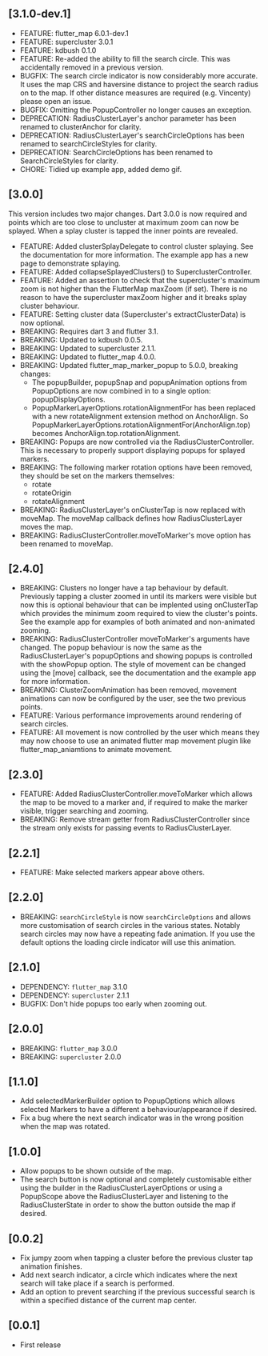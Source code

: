 ## [3.1.0-dev.1]

- FEATURE: flutter_map 6.0.1-dev.1
- FEATURE: supercluster 3.0.1
- FEATURE: kdbush 0.1.0
- FEATURE: Re-added the ability to fill the search circle. This was accidentally removed in a
  previous version.
- BUGFIX: The search circle indicator is now considerably more accurate. It uses the map CRS and
  haversine distance to project the search radius on to the map. If other distance measures are
  required (e.g. Vincenty) please open an issue.
- BUGFIX: Omitting the PopupController no longer causes an exception.
- DEPRECATION: RadiusClusterLayer's anchor parameter has been renamed to clusterAnchor for clarity.
- DEPRECATION: RadiusClusterLayer's searchCircleOptions has been renamed to searchCircleStyles for
  clarity.
- DEPRECATION: SearchCircleOptions has been renamed to SearchCircleStyles for clarity.
- CHORE: Tidied up example app, added demo gif.

## [3.0.0]

This version includes two major changes. Dart 3.0.0 is now required and points which are too close
to uncluster at maximum zoom can now be splayed. When a splay cluster is tapped the inner points
are revealed.

- FEATURE: Added clusterSplayDelegate to control cluster splaying. See the documentation for more
  information. The example app has a new page to demonstrate splaying.
- FEATURE: Added collapseSplayedClusters() to SuperclusterController.
- FEATURE: Added an assertion to check that the supercluster's maximum zoom is not higher than the
  FlutterMap maxZoom (if set). There is no reason to have the supercluster maxZoom higher and it
  breaks splay cluster behaviour.
- FEATURE: Setting cluster data (Supercluster's extractClusterData) is now optional.
- BREAKING: Requires dart 3 and flutter 3.1.
- BREAKING: Updated to kdbush 0.0.5.
- BREAKING: Updated to supercluster 2.1.1.
- BREAKING: Updated to flutter_map 4.0.0.
- BREAKING: Updated flutter_map_marker_popup to 5.0.0, breaking changes:
    - The popupBuilder, popupSnap and popupAnimation options from PopupOptions are now combined in
      to a single option: popupDisplayOptions.
    - PopupMarkerLayerOptions.rotationAlignmentFor has been replaced with a new rotateAlignment
      extension method on AnchorAlign. So
      PopupMarkerLayerOptions.rotationAlignmentFor(AnchorAlign.top) becomes
      AnchorAlign.top.rotationAlignment.
- BREAKING: Popups are now controlled via the RadiusClusterController. This is necessary to properly
  support displaying popups for splayed markers.
- BREAKING: The following marker rotation options have been removed, they should be set on the
  markers themselves:
    - rotate
    - rotateOrigin
    - rotateAlignment
- BREAKING: RadiusClusterLayer's onClusterTap is now replaced with moveMap. The moveMap callback
  defines how RadiusClusterLayer moves the map.
- BREAKING: RadiusClusterController.moveToMarker's move option has been renamed to moveMap.

## [2.4.0]

- BREAKING: Clusters no longer have a tap behaviour by default. Previously tapping a cluster
  zoomed in until its markers were visible but now this is optional behaviour that can
  be implented using onClusterTap which provides the minimum zoom required to view the
  cluster's points. See the example app for examples of both animated and non-animated
  zooming.
- BREAKING: RadiusClusterController moveToMarker's arguments have changed. The popup behaviour is
  now the same as the RadiusClusterLayer's popupOptions and showing popups is controlled
  with the showPopup option. The style of movement can be changed using the [move]
  callback, see the documentation and the example app for more information.
- BREAKING: ClusterZoomAnimation has been removed, movement animations can now be configured by
  the user, see the two previous points.
- FEATURE: Various performance improvements around rendering of search circles.
- FEATURE: All movement is now controlled by the user which means they may now choose to use an
  animated flutter map movement plugin like flutter_map_aniamtions to animate movement.

## [2.3.0]

- FEATURE: Added RadiusClusterController.moveToMarker which allows the map to be moved to a marker
  and, if required to make the marker visible, trigger searching and zooming.
- BREAKING: Remove stream getter from RadiusClusterController since the stream only exists for
  passing events to RadiusClusterLayer.

## [2.2.1]

- FEATURE: Make selected markers appear above others.

## [2.2.0]

- BREAKING: `searchCircleStyle` is now `searchCircleOptions` and allows more customisation of
  search circles in the various states. Notably search circles may now have a repeating
  fade animation. If you use the default options the loading circle indicator will use
  this animation.

## [2.1.0]

- DEPENDENCY: `flutter_map` 3.1.0
- DEPENDENCY: `supercluster` 2.1.1
- BUGFIX: Don't hide popups too early when zooming out.

## [2.0.0]

- BREAKING: `flutter_map` 3.0.0
- BREAKING: `supercluster` 2.0.0

## [1.1.0]

- Add selectedMarkerBuilder option to PopupOptions which allows selected Markers
  to have a different a behaviour/appearance if desired.
- Fix a bug where the next search indicator was in the wrong position when the
  map was rotated.

## [1.0.0]

- Allow popups to be shown outside of the map.
- The search button is now optional and completely customisable either using the builder in the
  RadiusClusterLayerOptions or using a PopupScope above the RadiusClusterLayer and listening to the
  RadiusClusterState in order to show the button outside the map if desired.

## [0.0.2]

- Fix jumpy zoom when tapping a cluster before the previous cluster tap animation finishes.
- Add next search indicator, a circle which indicates where the next search will take place if a
  search is performed.
- Add an option to prevent searching if the previous successful search is within a specified
  distance of the current map center.

## [0.0.1]

- First release
